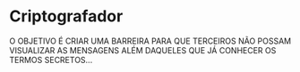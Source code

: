 # Criptografador
O OBJETIVO É CRIAR UMA BARREIRA PARA QUE TERCEIROS NÃO POSSAM VISUALIZAR AS MENSAGENS ALÉM DAQUELES QUE JÁ CONHECER OS TERMOS SECRETOS...
